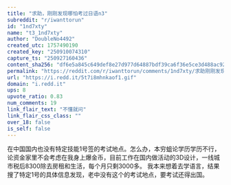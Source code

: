 ```yaml
---
title: "求助，刚刚发现哪怕考过日语n3"
subreddit: "r/iwanttorun"
id: "1nd7xty"
name: "t3_1nd7xty"
author: "DoubleNo4492"
created_utc: 1757490190
created_key: "250910074310"
capture_ts: "250927160436"
content_sha256: "df6e5a845c649def8e27d977d64887bdf39ca6f36e5ce3d488ac9200c31759c6"
permalink: "https://reddit.com/r/iwanttorun/comments/1nd7xty/求助刚刚发现哪怕考过日语n3/"
url: "https://i.redd.it/5t7i8mhnkaof1.gif"
domain: "i.redd.it"
ups: 8
upvote_ratio: 0.83
num_comments: 19
link_flair_text: "不懂就问"
link_flair_css_class: ""
over_18: false
is_self: false
---
```


在中国国内也没有特定技能1号签的考试地点。怎么办，本穷蛆论学历学历不行，论资金家里不会考虑在我身上爆金币，目前工作在国内做活动的3D设计，一线城市税后8300除去房租和生活，每个月只剩3000多。
我本来想着去学语言，结果搜了特定1号的具体信息发现，老中没有这个的考试地点，要考试还得出国。
